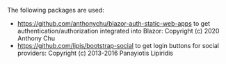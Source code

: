 The following packages are used:
- https://github.com/anthonychu/blazor-auth-static-web-apps to get authentication/authorization integrated into Blazor: Copyright (c) 2020 Anthony Chu
- https://github.com/lipis/bootstrap-social to get login buttons for social providers: Copyright (c) 2013-2016 Panayiotis Lipiridis
